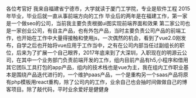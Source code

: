 各位考官好
我来自福建省宁德市，大学就读于厦门工学院，专业是软件工程
2015年毕业，毕业后就一直从事前端方向的工作
毕业后的两年是在福建工作，第一家是一个做seo的公司，当前我主要负责根据ui图实现前端界面和效果
第二家公司也是一家创业公司，有自主产品，也有外包产品，当时主要负责公司产品的前端工作，也开始在工作中大量得接触和使用js，一次偶然的机会，看到了vue2.0刚发布，自学之后也开始将vue应用于工作当中，之有在公司内部当任过副组长的职位，后来为了扩展一个自己眼界，2017年底来到了大深圳，入职现在的明源云公司，在其中一个业务部门负责前端开发的工作，组内目前产品有h5,小程序和借用其它团队工具打包的app产品，组内的技术栈也是vue为主，我在组内工作职业基本是围绕产品迭代进行的，一个维护paas产品，一个是重构另一个saas产品将原有php模板用react重构，除了公司内的工作，业余自己也会抽时间做做自己的博客项目。除了敲代码，平时业余爱好是健健身